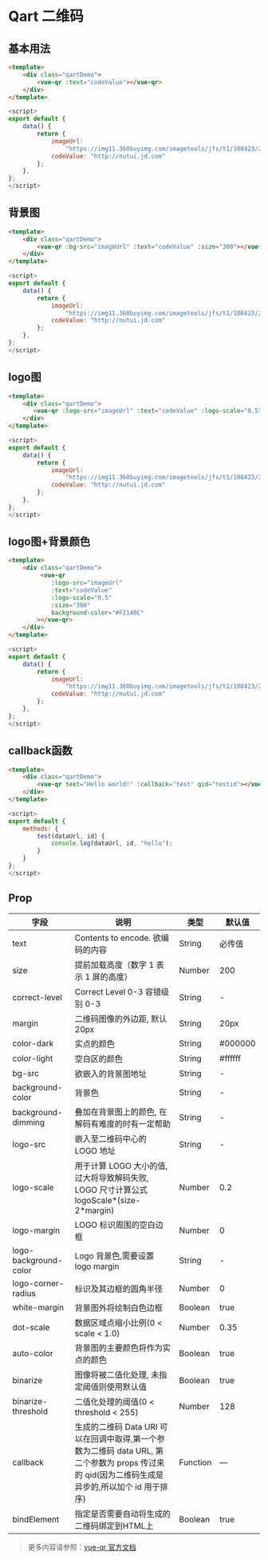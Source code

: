 # Qart 二维码

## 基本用法
``` html
<template>
    <div class="qartDemo">
        <vue-qr :text="codeValue"></vue-qr>
    </div>
</template>
```
``` javascript
<script>
export default {
    data() {
        return {
            imageUrl:
                "https://img11.360buyimg.com/imagetools/jfs/t1/108423/20/14341/6907/5ea6b783E61a6cef3/55d0728276b2248d.png",
            codeValue: "http://nutui.jd.com"
        };
    },
};
</script>

```
## 背景图
``` html
<template>
    <div class="qartDemo">
        <vue-qr :bg-src="imageUrl" :text="codeValue" :size="300"></vue-qr>
    </div>
</template>
```
``` javascript
<script>
export default {
    data() {
        return {
            imageUrl:
                "https://img11.360buyimg.com/imagetools/jfs/t1/108423/20/14341/6907/5ea6b783E61a6cef3/55d0728276b2248d.png",
            codeValue: "http://nutui.jd.com"
        };
    },
};
</script>

```

## logo图
``` html
<template>
    <div class="qartDemo">
       <vue-qr :logo-src="imageUrl" :text="codeValue" :logo-scale="0.5" :size="300"></vue-qr>
    </div>
</template>
```
``` javascript
<script>
export default {
    data() {
        return {
            imageUrl:
                "https://img11.360buyimg.com/imagetools/jfs/t1/108423/20/14341/6907/5ea6b783E61a6cef3/55d0728276b2248d.png",
            codeValue: "http://nutui.jd.com"
        };
    },
};
</script>

```
## logo图+背景颜色
``` html
<template>
    <div class="qartDemo">
         <vue-qr
            :logo-src="imageUrl"
            :text="codeValue"
            :logo-scale="0.5"
            :size="300"
            background-color="#F2140C"
        ></vue-qr>
    </div>
</template>
```
``` javascript
<script>
export default {
    data() {
        return {
            imageUrl:
                "https://img11.360buyimg.com/imagetools/jfs/t1/108423/20/14341/6907/5ea6b783E61a6cef3/55d0728276b2248d.png",
            codeValue: "http://nutui.jd.com"
        };
    },
};
</script>

```

## callback函数
``` html
<template>
    <div class="qartDemo">
        <vue-qr text="Hello world!" :callback="test" qid="testid"></vue-qr>
    </div>
</template>
```
``` javascript
<script>
export default {
    methods: {
        test(dataUrl, id) {
            console.log(dataUrl, id, "hello");
        }
    }
};
</script>

```


## Prop

| 字段                  | 说明                                                                                                                                             | 类型     | 默认值  |
| --------------------- | ------------------------------------------------------------------------------------------------------------------------------------------------ | -------- | ------- |
| text                  | Contents to encode. 欲编码的内容                                                                                                                 | String   | 必传值  |
| size                  | 提前加载高度（数字 1 表示 1 屏的高度）                                                                                                           | Number   | 200     |
| correct-level         | Correct Level 0-3 容错级别 0-3                                                                                                                   | String   | -       |
| margin                | 二维码图像的外边距, 默认 20px                                                                                                                    | String   | 20px    |
| color-dark            | 实点的颜色                                                                                                                                       | String   | #000000 |
| color-light           | 空白区的颜色                                                                                                                                     | String   | #ffffff |
| bg-src                | 欲嵌入的背景图地址                                                                                                                               | String   | -       |
| background-color      | 背景色                                                                                                                                           | String   | -       |
| background-dimming    | 叠加在背景图上的颜色, 在解码有难度的时有一定帮助                                                                                                 | String   | -       |
| logo-src              | 嵌入至二维码中心的 LOGO 地址                                                                                                                     | String   | -       |
| logo-scale            | 用于计算 LOGO 大小的值, 过大将导致解码失败, LOGO 尺寸计算公式 logoScale*(size-2*margin)                                                          | Number   | 0.2     |
| logo-margin           | LOGO 标识周围的空白边框                                                                                                                          | Number   | 0       |
| logo-background-color | Logo 背景色,需要设置 logo margin                                                                                                                 | String   | -       |
| logo-corner-radius    | 标识及其边框的圆角半径                                                                                                                           | Number   | 0       |
| white-margin          | 背景图外将绘制白色边框                                                                                                                           | Boolean  | true    |
| dot-scale             | 数据区域点缩小比例(0 < scale < 1.0)                                                                                                              | Number   | 0.35    |
| auto-color            | 背景图的主要颜色将作为实点的颜色                                                                                                                 | Boolean  | true    |
| binarize              | 图像将被二值化处理, 未指定阈值则使用默认值                                                                                                       | Boolean  | true    |
| binarize-threshold    | 二值化处理的阈值(0 < threshold < 255)                                                                                                            | Number   | 128     |
| callback              | 生成的二维码 Data URI 可以在回调中取得,第一个参数为二维码 data URL, 第二个参数为 props 传过来的 qid(因为二维码生成是异步的,所以加个 id 用于排序) | Function | —       |
| bindElement           | 指定是否需要自动将生成的二维码绑定到HTML上                                                                                                       | Boolean  | true    |
> 更多内容请参照：[vue-qr 官方文档](https://github.com/Binaryify/vue-qr)